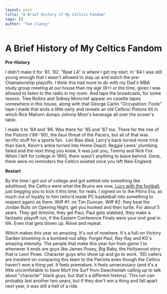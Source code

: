 ```yaml
---
layout: post
title: "A Brief History of My Celtics Fandom"
tags: []
author: "Tom Clancy"
---
```


# A Brief History of My Celtics Fandom

<strong>Pre-History</strong>

I didn't make it for '81. '82. "Beat LA" is where I got my start. In '84 I was still young enough that I wasn't allowed to stay up and watch the pre-Championship playoffs. I think this had more to do with my Dad's MBA study group meeting at our house than my age (8+) or the time, given I was allowed to listen to the radio in my room. And tape the broadcasts, for some reason. Tree Rollins and Sidney Moncrief appear on casette tapes somewhere in this house, along with that George Carlin "Occupation: Foole" tape I made that ends a little early and reveals an old Celtics/ Pistons tilt in which Rick Mahorn dumps Johnny Most's beverage all over the scorer's table.

I made it to '84 and '86. Was there for '85 and '87 too. There for the rise of the Pistons ('88-'90), the faux threat of the Pacers, but all of that was terrific stuff for a sports fan.  Len Bias died, Larry's back turned more trick than back, Kevin's ankle turned into Home Depot, Reggie Lewis' plumbing failed and the next thing you knew, it was just you, Tommy and Rick Fox. When I left for college in 1993, there wasn't anything to leave behind. Gone, there were no reminders the Celtics existed once you left New England.

<strong>Restart</strong>

By the time I got out of college and got settled into something like adulthood, the Celtics were what the Bruins are now, <a href="http://www.youtube.com/watch?v=Ebpod5LqFts" title="For Michelle, who had no idea what I meant" target="_blank">Lucy with the football</a>, just begging you to kick it this time, for reals. I signed on to the Pitino Era, as much out of loyalty to him (who'd made PC basketball into something to respect again) as them. Wiff #1: no Tim Duncan. Wiff #2: they beat the Jordan Bulls on Opening Night, get you hooked and then turtle. For about 5 years. They get Antoine, they get Paul, Paul gets stabbed, they make a fantastic playoff run, if the Eastern Conference Finals were your end goal in life. Even that gets blown up. Rinse and repeat.

Which makes this year so amazing. It's out of nowhere. It's a full-on Victory Garden blooming in a bombed-out alley. Forget Paul, Ray-Ray and KG's amazing intensity. The people that make this year fun from game 1 to whenever it ends are guys like James Posey, Big Baby, the Hollywood story that is Leon Powe. Character guys who show up and go to work. 'EEI callers are insistent on comparing this team to the Patriots even though the Celtics haven't won a thing yet. It feels premature, it feels unnecessary (and it's a little uncomfotable to have Murf the Surf from Dawchestah calling up to talk about "character" black guys, but that's a different history). This run can probably last another two years, but if they don't win a thing and fall apart next year, it was still a hell of a ride.
